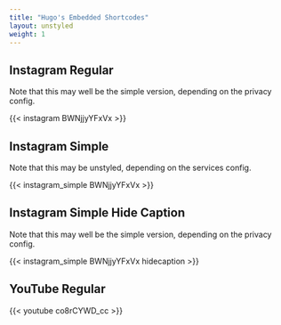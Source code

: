 ```yaml
---
title: "Hugo's Embedded Shortcodes"
layout: unstyled
weight: 1
---
```


## Instagram Regular

Note that this may well be the simple version, depending on the privacy config.


{{< instagram BWNjjyYFxVx >}}


## Instagram Simple

Note that this may be unstyled, depending on the services config.

{{< instagram_simple BWNjjyYFxVx >}}

## Instagram Simple Hide Caption

Note that this may well be the simple version, depending on the privacy config.


{{< instagram_simple BWNjjyYFxVx hidecaption >}}


## YouTube Regular

{{< youtube co8rCYWD_cc >}}



